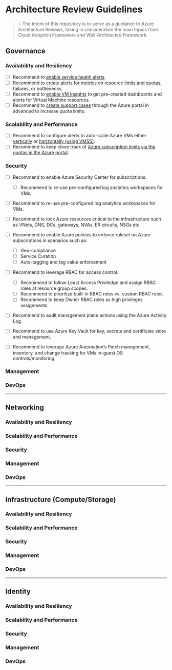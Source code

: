 # Architecture Review Guidelines

> :bulb: The intent of this repository is to serve as a guidance to Azure Architecture Reviews, taking in consideration the main topics from Cloud Adoption Framework and Well-Architected Framework.

## Governance

### Availability and Resiliency

- [ ] Recommend to [enable service health alerts](https://docs.microsoft.com/en-us/azure/service-health/alerts-activity-log-service-notifications-portal).
- [ ] Recommend to [create alerts](https://docs.microsoft.com/en-us/azure/azure-monitor/alerts/alerts-overview#create-an-alert-rule) for [metrics](https://docs.microsoft.com/en-us/azure/azure-monitor/essentials/metrics-supported) on resource [limits and quotas](https://docs.microsoft.com/en-us/azure/azure-resource-manager/management/azure-subscription-service-limits), failures, or bottlenecks.
- [ ] Recommend to [enable VM Insights](https://docs.microsoft.com/en-us/azure/azure-monitor/vm/vminsights-overview) to get pre-created dashboards and alerts for Virtual Machine resources.
- [ ] Recommend to [create support cases](https://docs.microsoft.com/en-us/azure/azure-portal/supportability/how-to-create-azure-support-request) through the Azure portal in advanced to increase quota limits.

### Scalability and Performance

- [ ] Recommend to configure alerts to auto-scale Azure VMs either [vertically](https://docs.microsoft.com/en-us/azure/virtual-machine-scale-sets/virtual-machine-scale-sets-vertical-scale-reprovision) or [horizontally (using VMSS)](https://docs.microsoft.com/en-us/azure/virtual-machine-scale-sets/virtual-machine-scale-sets-autoscale-portal).
- [ ] Recommend to keep close track of [Azure subscription limits via the quotas in the Azure portal](https://docs.microsoft.com/en-us/azure/azure-portal/supportability/resource-manager-core-quotas-request).

### Security

- [ ] Recommend to enable Azure Security Center for subscriptions.
  - [ ] Recommend to re-use pre-configured log analytics workspaces for VMs.
- [ ] Recommend to re-use pre-configured log analytics workspaces for VMs.
- [ ] Recommend to lock Azure resources critical to the infrastructure such as VNets, DNS, DCs, gateways, NVAs, ER circuits, NSGs etc.
- [ ] Recommend to enable Azure policies to enforce ruleset on Azure subscriptions in scenarios such as: 
  - [ ] Geo-compliance
  - [ ] Service Curation
  - [ ] Auto-tagging and tag value enforcement
- [ ] Recommend to leverage RBAC for access control. 
  - [ ] Recommend to follow Least Access Priviledge and assign RBAC roles at resource group scopes.
  - [ ] Recommend to prioritize built-in RBAC roles vs. custom RBAC roles.
  - [ ] Recommend to keep Owner RBAC roles as high privileges assignments. 
- [ ] Recommend to audit management plane actions using the Azure Activity Log
- [ ] Recommend to use Azure Key Vault for key, secrets and certificate store and management.
- [ ] Recommend to leverage Azure Automation’s Patch management, inventory, and change tracking for VMs in-guest OS controls/monitoring.


### Management

### DevOps

---

## Networking

### Availability and Resiliency

### Scalability and Performance

### Security

### Management

### DevOps

---

## Infrastructure (Compute/Storage)

### Availability and Resiliency

### Scalability and Performance

### Security

### Management

### DevOps

---

## Identity

### Availability and Resiliency

### Scalability and Performance

### Security

### Management

### DevOps



